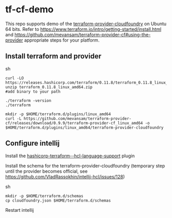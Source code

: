 
# tf-cf-demo

This repo supports demo of the [terraform-provider-cloudfoundry](https://github.com/mevansam/terraform-provider-cf) on Ubuntu 64 bits. Refer to https://www.terraform.io/intro/getting-started/install.html and https://github.com/mevansam/terraform-provider-cf#using-the-provider appropriate steps for your platform.  

## Install terraform and provider

sh
```
curl -LO https://releases.hashicorp.com/terraform/0.11.8/terraform_0.11.8_linux_amd64.zip
unzip terraform_0.11.8_linux_amd64.zip
#add binary to your path

./terraform -version
./terraform
 
mkdir -p $HOME/terraform.d/plugins/linux_amd64
curl -L https://github.com/mevansam/terraform-provider-cf/releases/download/0.9.9/terraform-provider-cf_linux_amd64 -o $HOME/terraform.d/plugins/linux_amd64/terraform-provider-cloudfoundry 
```

## Configure intellij

Install the [hashicorp-terraform--hcl-language-support](https://plugins.jetbrains.com/plugin/7808-hashicorp-terraform--hcl-language-support) plugin

Install the schema for the terraform-provider-cloudfoundry (temporary step until the provider becomes official, see https://github.com/VladRassokhin/intellij-hcl/issues/128)

sh
```
mkdir -p $HOME/terraform.d/schemas
cp cloudfoundry.json $HOME/terraform.d/schemas 
```

Restart intellij
